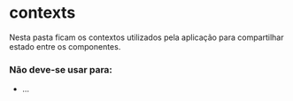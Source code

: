 # contexts

Nesta pasta ficam os contextos utilizados pela aplicação para compartilhar estado entre os componentes.

### Não deve-se usar para:

- ...
